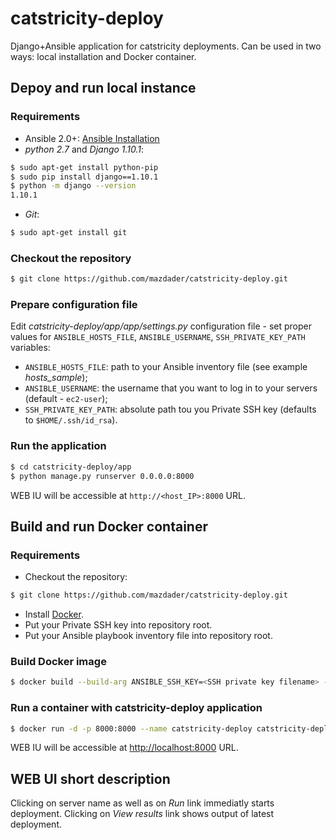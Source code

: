 # catstricity-deploy
Django+Ansible application for catstricity deployments. Can be used in two ways: local installation and Docker container.

## Depoy and run local instance

### Requirements

* Ansible 2.0+: [Ansible Installation](http://docs.ansible.com/ansible/intro_installation.html)
* _python 2.7_ and _Django 1.10.1_:

```bash
$ sudo apt-get install python-pip
$ sudo pip install django==1.10.1
$ python -m django --version
1.10.1
```
* _Git_:
```bash
$ sudo apt-get install git
```

### Checkout the repository
```bash
$ git clone https://github.com/mazdader/catstricity-deploy.git
```

### Prepare configuration file

Edit _catstricity-deploy/app/app/settings.py_ configuration file - set proper values for `ANSIBLE_HOSTS_FILE`, `ANSIBLE_USERNAME`, `SSH_PRIVATE_KEY_PATH` variables:
* `ANSIBLE_HOSTS_FILE`: path to your Ansible inventory file (see example _hosts_sample_);
* `ANSIBLE_USERNAME`: the username that you want to log in to your servers (default - `ec2-user`);
* `SSH_PRIVATE_KEY_PATH`: absolute path tou you Private SSH key (defaults to `$HOME/.ssh/id_rsa`).

### Run the application
```bash
$ cd catstricity-deploy/app
$ python manage.py runserver 0.0.0.0:8000
```

WEB IU will be accessible at `http://<host_IP>:8000` URL.

## Build and run Docker container

### Requirements

* Checkout the repository:
```bash
$ git clone https://github.com/mazdader/catstricity-deploy.git
```

* Install [Docker](https://docs.docker.com/engine/installation/).
* Put your Private SSH key into repository root.
* Put your Ansible playbook inventory file into repository root.

### Build Docker image

```bash
$ docker build --build-arg ANSIBLE_SSH_KEY=<SSH private key filename> --build-arg HOSTS_FILE=<inventory filename> -t catstricity-deploy .
```

### Run a container with catstricity-deploy application

```bash
$ docker run -d -p 8000:8000 --name catstricity-deploy catstricity-deploy
```

WEB IU will be accessible at [http://localhost:8000](http://localhost:8000) URL.

## WEB UI short description

Clicking on server name as well as on _Run_ link immediatly starts deployment. Clicking on _View results_ link shows output of latest deployment.
